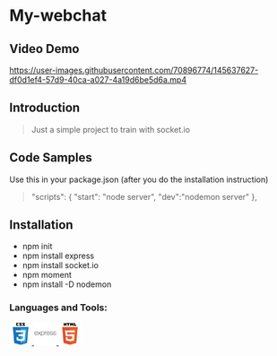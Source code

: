 # My-webchat

## Video Demo



https://user-images.githubusercontent.com/70896774/145637627-df0d1ef4-57d9-40ca-a027-4a19d6be5d6a.mp4

## Introduction

> Just a simple project to train with socket.io

## Code Samples

Use this in your package.json (after you do the installation instruction)
> "scripts": {
    "start": "node server",
    "dev":"nodemon server"
  },

## Installation

- npm init
- npm install express
- npm install socket.io
- npm moment
- npm install -D nodemon

<h3 align="left">Languages and Tools:</h3>
<p align="left"> <a href="https://www.w3schools.com/css/" target="_blank" rel="noreferrer"> <img src="https://raw.githubusercontent.com/devicons/devicon/master/icons/css3/css3-original-wordmark.svg" alt="css3" width="40" height="40"/> </a> <a href="https://expressjs.com" target="_blank" rel="noreferrer"> <img src="https://raw.githubusercontent.com/devicons/devicon/master/icons/express/express-original-wordmark.svg" alt="express" width="40" height="40"/> </a> <a href="https://www.w3.org/html/" target="_blank" rel="noreferrer"> <img src="https://raw.githubusercontent.com/devicons/devicon/master/icons/html5/html5-original-wordmark.svg" alt="html5" width="40" height="40"/> </a> </p>
